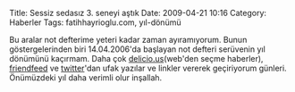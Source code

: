 Title: Sessiz sedasız 3. seneyi aştık
Date: 2009-04-21 10:16
Category: Haberler
Tags: fatihhayrioglu.com, yıl-dönümü

Bu aralar not defterime yeteri kadar zaman ayıramıyorum. Bunun
göstergelerinden biri 14.04.2006'da başlayan not defteri serüvenin yıl
dönümünü kaçırmam. Daha çok [delicio.us][](web'den seçme haberler),
[friendfeed][] ve [twitter][]'dan ufak yazılar ve linkler vererek
geçiriyorum günleri. Önümüzdeki yıl daha verimli olur inşallah.

  [delicio.us]: http://delicio.us/fatihhayri
  [friendfeed]: http://friendfeed.com/fatihhayri
  [twitter]: http://twitter.com/fatihhayri
